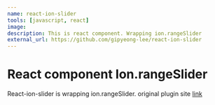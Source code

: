 ```yaml
---
name: react-ion-slider
tools: [javascript, react]
image: 
description: This is react component. Wrapping ion.rangeSlider
external_url: https://github.com/gipyeong-lee/react-ion-slider
---
```


# React component Ion.rangeSlider 

React-ion-slider is wrapping ion.rangeSlider. original plugin site [link](http://ionden.com/a/plugins/ion.rangeSlider/)
